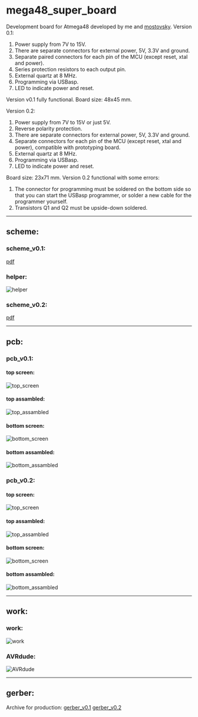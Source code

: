 # mega48_super_board
Development board for Atmega48 developed by me and [mostovsky](https://github.com/mostovsky).
Version 0.1:
1. Power supply from 7V to 15V.
2. There are separate connectors for external power, 5V, 3.3V and ground.
3. Separate paired connectors for each pin of the MCU (except reset, xtal and power).
4. Series protection resistors to each output pin.
5. External quartz at 8 MHz.
6. Programming via USBasp.
7. LED to indicate power and reset. 

Version v0.1 fully functional. Board size: 48x45 mm.

Version 0.2:
1. Power supply from 7V to 15V or just 5V.
2. Reverse polarity protection.
3. There are separate connectors for external power, 5V, 3.3V and ground.
4. Separate connectors for each pin of the MCU (except reset, xtal and power), compatible with prototyping board.
5. External quartz at 8 MHz.
6. Programming via USBasp.
7. LED to indicate power and reset. 

Board size: 23x71 mm.
Version 0.2 functional with some errors:
1. The connector for programming must be soldered on the bottom side so that you can start the USBasp programmer, or solder a new cable for the programmer yourself. 
2. Transistors Q1 and Q2 must be upside-down soldered. 

***
## scheme:
### scheme_v0.1:
[pdf](docs/scheme_v0.1.pdf)
### helper:
![helper](docs/helper.jpg)
### scheme_v0.2:
[pdf](docs/scheme_v0.2.pdf)

***
## pcb:
### pcb_v0.1:
#### top screen:
![top_screen](view/v0.1/screen_v0.1_top.png)
#### top assambled:
![top_assambled](view/v0.1/view_v0.1_top.jpg)
#### bottom screen:
![bottom_screen](view/v0.1/screen_v0.1_bottom.png)
#### bottom assambled:
![bottom_assambled](view/v0.1/view_v0.1_bottom.jpg)
### pcb_v0.2:
#### top screen:
![top_screen](view/v0.2/screen_v0.2_top.png)
#### top assambled:
![top_assambled](view/v0.2/view_v0.2_top.jpg)
#### bottom screen:
![bottom_screen](view/v0.2/screen_v0.2_bottom.png)
#### bottom assambled:
![bottom_assambled](view/v0.2/view_v0.2_bottom.jpg)

***
## work:
### work:
![work](view/v0.1/view_0.1_work.jpg)
### AVRdude:
![AVRdude](docs/mega48_super_board_v0.1_calibr.png)

***
## gerber:
Archive for production:
[gerber_v0.1](https://github.com/piro-s/mega48_super_board/raw/main/gerber/mega48_super_board_v0.1.zip)
[gerber_v0.2](https://github.com/piro-s/mega48_super_board/raw/main/gerber/mega48_super_board_v0.2.zip)
